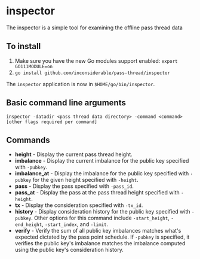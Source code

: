 # inspector

The inspector is a simple tool for examining the offline pass thread data

## To install

1. Make sure you have the new Go modules support enabled: `export GO111MODULE=on`
2. `go install github.com/inconsiderable/pass-thread/inspector`

The `inspector` application is now in `$HOME/go/bin/inspector`.

## Basic command line arguments

`inspector -datadir <pass thread data directory> -command <command> [other flags required per command]`

## Commands

* **height** - Display the current pass thread height.
* **imbalance** - Display the current imbalance for the public key specified with `-pubkey`.
* **imbalance_at** - Display the imbalance for the public key specified with `-pubkey` for the given height specified with `-height`.
* **pass** - Display the pass specified with `-pass_id`.
* **pass_at** - Display the pass at the pass thread height specified with `-height`.
* **tx** - Display the consideration specified with `-tx_id`.
* **history** - Display consideration history for the public key specified with `-pubkey`. Other options for this command include `-start_height`, `-end_height`, `-start_index`, and `-limit`.
* **verify** - Verify the sum of all public key imbalances matches what's expected dictated by the pass point schedule. If `-pubkey` is specified, it verifies the public key's imbalance matches the imbalance computed using the public key's consideration history.
